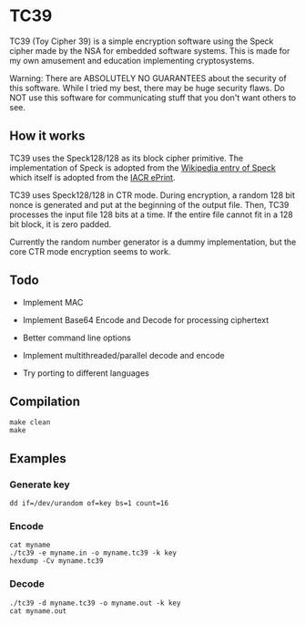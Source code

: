 # TC39

TC39 (Toy Cipher 39) is a simple encryption software using the Speck cipher made by the NSA for embedded software systems. This is made for my own amusement and education implementing cryptosystems.

Warning: There are ABSOLUTELY NO GUARANTEES about the security of this software. While I tried my best, there may be huge security flaws. Do NOT use this software for communicating stuff that you don't want others to see.

## How it works

TC39 uses the Speck128/128 as its block cipher primitive. The implementation of Speck is adopted from the [Wikipedia entry of Speck](https://en.wikipedia.org/wiki/Speck_%28cipher%29) which itself is adopted from the [IACR ePrint](http://eprint.iacr.org/2013/404).

TC39 uses Speck128/128 in CTR mode. During encryption, a random 128 bit nonce is generated and put at the beginning of the output file. Then, TC39 processes the input file 128 bits at a time. If the entire file cannot fit in a 128 bit block, it is zero padded. 

Currently the random number generator is a dummy implementation, but the core CTR mode encryption seems to work.

## Todo

* Implement MAC

* Implement Base64 Encode and Decode for processing ciphertext

* Better command line options 

* Implement multithreaded/parallel decode and encode

* Try porting to different languages 

## Compilation

```
make clean
make
```

## Examples

### Generate key
```
dd if=/dev/urandom of=key bs=1 count=16
```

### Encode
```
cat myname
./tc39 -e myname.in -o myname.tc39 -k key
hexdump -Cv myname.tc39
```
### Decode
```
./tc39 -d myname.tc39 -o myname.out -k key
cat myname.out
```

